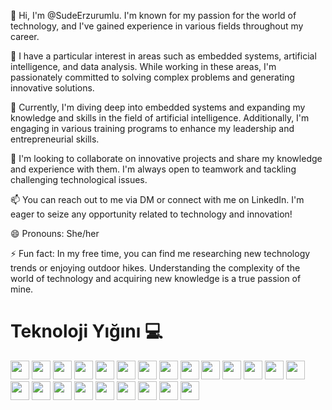 👋 Hi, I'm @SudeErzurumlu. I'm known for my passion for the world of technology, and I've gained experience in various fields throughout my career.

👀 I have a particular interest in areas such as embedded systems, artificial intelligence, and data analysis. While working in these areas, I'm passionately committed to solving complex problems and generating innovative solutions.

🌱 Currently, I'm diving deep into embedded systems and expanding my knowledge and skills in the field of artificial intelligence. Additionally, I'm engaging in various training programs to enhance my leadership and entrepreneurial skills.

💞️ I'm looking to collaborate on innovative projects and share my knowledge and experience with them. I'm always open to teamwork and tackling challenging technological issues.

📫 You can reach out to me via DM or connect with me on LinkedIn. I'm eager to seize any opportunity related to technology and innovation!

😄 Pronouns: She/her

⚡ Fun fact: In my free time, you can find me researching new technology trends or enjoying outdoor hikes. Understanding the complexity of the world of technology and acquiring new knowledge is a true passion of mine.

# Teknoloji Yığını 💻
<img src="https://img.shields.io/badge/-C-A8B9CC?style=flat&logo=c&logoColor=white" height="30">
<img src="https://img.shields.io/badge/-C++-00599C?style=flat&logo=c%2B%2B&logoColor=white" height="30">
<img src="https://img.shields.io/badge/-Python-3776AB?style=flat&logo=python&logoColor=white" height="30">
<img src="https://img.shields.io/badge/-Ruby-CC342D?style=flat&logo=ruby&logoColor=white" height="30">
<img src="https://img.shields.io/badge/-Go-00ADD8?style=flat&logo=go&logoColor=white" height="30">
<img src="https://img.shields.io/badge/-Dart-0175C2?style=flat&logo=dart&logoColor=white" height="30">
<img src="https://img.shields.io/badge/-R-276DC3?style=flat&logo=r&logoColor=white" height="30">
<img src="https://img.shields.io/badge/-Julia-9558B2?style=flat&logo=julia&logoColor=white" height="30">
<img src="https://img.shields.io/badge/-Java-007396?style=flat&logo=java&logoColor=white" height="30">
<img src="https://img.shields.io/badge/-Lua-2C2D72?style=flat&logo=lua&logoColor=white" height="30">
<img src="https://img.shields.io/badge/-Solidity-363636?style=flat&logo=solidity&logoColor=white" height="30">
<img src="https://img.shields.io/badge/-HTML5-E34F26?style=flat&logo=html5&logoColor=white" height="30">
<img src="https://img.shields.io/badge/-CSS3-1572B6?style=flat&logo=css3&logoColor=white" height="30">
<img src="https://img.shields.io/badge/-JavaScript-F7DF1E?style=flat&logo=javascript&logoColor=black" height="30">
<img src="https://img.shields.io/badge/-React-61DAFB?style=flat&logo=react&logoColor=black" height="30">
<img src="https://img.shields.io/badge/-Node.js-339933?style=flat&logo=node.js&logoColor=white" height="30">
<img src="https://img.shields.io/badge/-Flutter-02569B?style=flat&logo=flutter&logoColor=white" height="30">
<img src="https://img.shields.io/badge/-Firebase-FFCA28?style=flat&logo=firebase&logoColor=white" height="30">
<img src="https://img.shields.io/badge/-Bootstrap-563D7C?style=flat&logo=bootstrap&logoColor=white" height="30">
<img src="https://img.shields.io/badge/-Fusion-2D9CDB?style=flat&logo=fusion&logoColor=white" height="30">
<img src="https://img.shields.io/badge/-Canva-00C4CC?style=flat&logo=canva&logoColor=white" height="30">
<img src="https://img.shields.io/badge/-Figma-F24E1E?style=flat&logo=figma&logoColor=white" height="30">
<img src="https://img.shields.io/badge/-Linux-FCC624?style=flat&logo=linux&logoColor=black" height="30">
